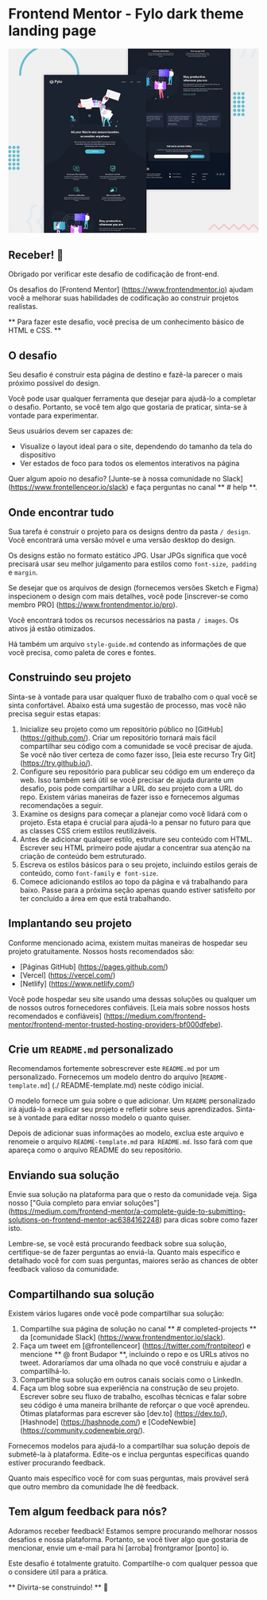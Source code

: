 # Frontend Mentor - Fylo dark theme landing page

![Visualização do design para o desafio da página de destino de tema escuro Fylo](./design/desktop-preview.jpg)

## Receber! 👋

Obrigado por verificar este desafio de codificação de front-end.

Os desafios do [Frontend Mentor] (https://www.frontendmentor.io) ajudam você a melhorar suas habilidades de codificação ao construir projetos realistas.

** Para fazer este desafio, você precisa de um conhecimento básico de HTML e CSS. **

## O desafio

Seu desafio é construir esta página de destino e fazê-la parecer o mais próximo possível do design.

Você pode usar qualquer ferramenta que desejar para ajudá-lo a completar o desafio. Portanto, se você tem algo que gostaria de praticar, sinta-se à vontade para experimentar.

Seus usuários devem ser capazes de:

- Visualize o layout ideal para o site, dependendo do tamanho da tela do dispositivo
- Ver estados de foco para todos os elementos interativos na página

Quer algum apoio no desafio? [Junte-se à nossa comunidade no Slack] (https://www.frontellenceor.io/slack) e faça perguntas no canal ** # help **.

## Onde encontrar tudo

Sua tarefa é construir o projeto para os designs dentro da pasta `/ design`. Você encontrará uma versão móvel e uma versão desktop do design.

Os designs estão no formato estático JPG. Usar JPGs significa que você precisará usar seu melhor julgamento para estilos como `font-size`,` padding` e `margin`.

Se desejar que os arquivos de design (fornecemos versões Sketch e Figma) inspecionem o design com mais detalhes, você pode [inscrever-se como membro PRO] (https://www.frontendmentor.io/pro).

Você encontrará todos os recursos necessários na pasta `/ images`. Os ativos já estão otimizados.

Há também um arquivo `style-guide.md` contendo as informações de que você precisa, como paleta de cores e fontes.

## Construindo seu projeto

Sinta-se à vontade para usar qualquer fluxo de trabalho com o qual você se sinta confortável. Abaixo está uma sugestão de processo, mas você não precisa seguir estas etapas:

1. Inicialize seu projeto como um repositório público no [GitHub] (https://github.com/). Criar um repositório tornará mais fácil compartilhar seu código com a comunidade se você precisar de ajuda. Se você não tiver certeza de como fazer isso, [leia este recurso Try Git] (https://try.github.io/).
2. Configure seu repositório para publicar seu código em um endereço da web. Isso também será útil se você precisar de ajuda durante um desafio, pois pode compartilhar a URL do seu projeto com a URL do repo. Existem várias maneiras de fazer isso e fornecemos algumas recomendações a seguir.
3. Examine os designs para começar a planejar como você lidará com o projeto. Esta etapa é crucial para ajudá-lo a pensar no futuro para que as classes CSS criem estilos reutilizáveis.
4. Antes de adicionar qualquer estilo, estruture seu conteúdo com HTML. Escrever seu HTML primeiro pode ajudar a concentrar sua atenção na criação de conteúdo bem estruturado.
5. Escreva os estilos básicos para o seu projeto, incluindo estilos gerais de conteúdo, como `font-family` e` font-size`.
6. Comece adicionando estilos ao topo da página e vá trabalhando para baixo. Passe para a próxima seção apenas quando estiver satisfeito por ter concluído a área em que está trabalhando.

## Implantando seu projeto

Conforme mencionado acima, existem muitas maneiras de hospedar seu projeto gratuitamente. Nossos hosts recomendados são:

- [Páginas GitHub] (https://pages.github.com/)
- [Vercel] (https://vercel.com/)
- [Netlify] (https://www.netlify.com/)

Você pode hospedar seu site usando uma dessas soluções ou qualquer um de nossos outros fornecedores confiáveis. [Leia mais sobre nossos hosts recomendados e confiáveis] (https://medium.com/frontend-mentor/frontend-mentor-trusted-hosting-providers-bf000dfebe).

## Crie um `README.md` personalizado

Recomendamos fortemente sobrescrever este `README.md` por um personalizado. Fornecemos um modelo dentro do arquivo [`README-template.md`] (./ README-template.md) neste código inicial.

O modelo fornece um guia sobre o que adicionar. Um `README` personalizado irá ajudá-lo a explicar seu projeto e refletir sobre seus aprendizados. Sinta-se à vontade para editar nosso modelo o quanto quiser.

Depois de adicionar suas informações ao modelo, exclua este arquivo e renomeie o arquivo `README-template.md` para` README.md`. Isso fará com que apareça como o arquivo README do seu repositório.

## Enviando sua solução

Envie sua solução na plataforma para que o resto da comunidade veja. Siga nosso ["Guia completo para enviar soluções"] (https://medium.com/frontend-mentor/a-complete-guide-to-submitting-solutions-on-frontend-mentor-ac6384162248) para dicas sobre como fazer isto.

Lembre-se, se você está procurando feedback sobre sua solução, certifique-se de fazer perguntas ao enviá-la. Quanto mais específico e detalhado você for com suas perguntas, maiores serão as chances de obter feedback valioso da comunidade.
## Compartilhando sua solução

Existem vários lugares onde você pode compartilhar sua solução:

1. Compartilhe sua página de solução no canal ** # completed-projects ** da [comunidade Slack] (https://www.frontendmentor.io/slack).
2. Faça um tweet em [@frontellenceor] (https://twitter.com/frontpiteor) e mencione ** @ front Budapor **, incluindo o repo e os URLs ativos no tweet. Adoraríamos dar uma olhada no que você construiu e ajudar a compartilhá-lo.
3. Compartilhe sua solução em outros canais sociais como o LinkedIn.
4. Faça um blog sobre sua experiência na construção de seu projeto. Escrever sobre seu fluxo de trabalho, escolhas técnicas e falar sobre seu código é uma maneira brilhante de reforçar o que você aprendeu. Ótimas plataformas para escrever são [dev.to] (https://dev.to/), [Hashnode] (https://hashnode.com/) e [CodeNewbie] (https://community.codenewbie.org/).

Fornecemos modelos para ajudá-lo a compartilhar sua solução depois de submetê-la à plataforma. Edite-os e inclua perguntas específicas quando estiver procurando feedback.

Quanto mais específico você for com suas perguntas, mais provável será que outro membro da comunidade lhe dê feedback.

## Tem algum feedback para nós?

Adoramos receber feedback! Estamos sempre procurando melhorar nossos desafios e nossa plataforma. Portanto, se você tiver algo que gostaria de mencionar, envie um e-mail para hi [arroba] frontgramor [ponto] io.

Este desafio é totalmente gratuito. Compartilhe-o com qualquer pessoa que o considere útil para a prática.

** Divirta-se construindo! ** 🚀
